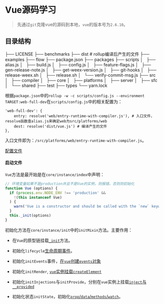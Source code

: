 # Vue源码学习

> 先通过`git`克隆vue的源码到本地，`vue`的版本号为`2.6.10`。

## 目录结构

├── LICENSE
├── benchmarks
├── dist # rollup编译后产生的文件
├── examples
├── flow
├── package.json
├── packages
├── scripts
│   ├── alias.js
│   ├── build.js
│   ├── config.js
│   ├── feature-flags.js
│   ├── gen-release-note.js
│   ├── get-weex-version.js
│   ├── git-hooks
│   ├── release-weex.sh
│   ├── release.sh
│   └── verify-commit-msg.js
├── src
│   ├── compiler
│   ├── core
│   ├── platforms
│   ├── server
│   ├── sfc
│   └── shared
├── test
├── types
└── yarn.lock

根据`package.json`中的`rollup -w -c scripts/config.js --environment TARGET:web-full-dev`在`scripts/config.js`中的相关配置为：

```
'web-full-dev': {
	entry: resolve('web/entry-runtime-with-compiler.js'), # 入口文件，resolve函数查alias.js来确定web为src/platforms/web
	dest: resolve('dist/vue.js') # 编译产生的文件
},
```

入口文件即为：`/src/platforms/web/entry-runtime-with-compiler.js`。

[配置文件](/201906/vue-config.md)


#### 启动文件

`Vue`方法是最开始是在`core/instance/index`中声明：

```javascript
// 环境变量如果不是production并且不是Vue的实例，则报错。否则则初始化
function Vue (options) {
  if (process.env.NODE_ENV !== 'production' &&
    !(this instanceof Vue)
  ) {
    warn('Vue is a constructor and should be called with the `new` keyword')
  }
  this._init(options)
}
```

初始化方法在`core/instance/init`中的`initMixin`方法。主要作用：

+ 在`Vue`的原型链挂载[`_init`](/201906/vue-initMixin.md)方法。

+ 初始化`lifecycle`[生命周期事件](/201906/vue-lifecycle.md)。

+ 初始化`initEvents`事件，[在`vue`创建`events`对象](/201906/vue-events.md)

+ 初始化`initRender`, [`vue`实例挂载`createElement`](/201906/vue-render.md)

+ 初始化`initInjections`与`initProvide`，分别在`vue`实例上挂载[`inject`与`__provided`](/201906/vue-inject.md)

+ 初始化状态`initState`，初始化[`prop`/`data`/`methods`/`watch`](/201906/vue-state.md)。